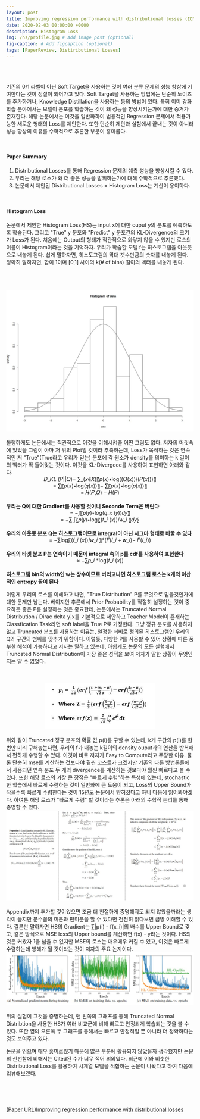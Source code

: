 ```yaml
---
layout: post
title: Improving regression performance with distributional losses (ICML 2018)
date: 2020-02-03 00:00:00 +0000
description: Histogram Loss
img: /hs/profile.jpg # Add image post (optional)
fig-caption: # Add figcaption (optional)
tags: [PaperReview, Distiributional Losses]
---
```


<br>  

<br>  


기존의 0/1 라벨이 아닌 Soft Target을 사용하는 것이 여러 분류 문제의 성능 향상에 기여한다는 것이 정설이 되어가고 있다. Soft Target을 사용하는 방법에는 단순히 노이즈를 추가하거나, Knowledge Distillation을 사용하는 등의 방법이 있다. 특히 이미 강화학습 분야에서는 모델이 분포를 학습하는 것이 왜 성능을 향상시키는가에 대한 증거가 존재한다. 해당 논문에서는 이것을 일반화하여 범용적인 Regression 문제에서 적용가능한 새로운 형태의 Loss를 제안한다. 또한 단순히 제안과 실험에서 끝내는 것이 아니라 성능 향상의 이유를 수학적으로 추론한 부분이 흥미롭다.  

<br>  

#### Paper Summary  
1. Distributional Losses를 통해 Regression 문제의 예측 성능을 향상시킬 수 있다.
2. 우리는 해당 로스가 왜 더 좋은 성능을 발휘하는가에 대해 수학적으로 추론했다.
3. 논문에서 제안된 Distributional Losses = Histogram Loss는 계산이 용이하다.  

<br>  

#### Histogram Loss  
논문에서 제안한 Histogram Loss(HS)는 input x에 대한 ouput y의 분포를 예측하도록 학습된다. 그리고 "True" y 분포와 "Predict" y 분포간의 KL-Divergence의 크기가 Loss가 된다. 처음에는 Output의 형태가 직관적으로 와닿지 않을 수 있지만 로스의 이름이 Histogram이라는 것을 기억하자. 우리가 학습할 모델 f는 히스토그램을 아웃풋으로 내놓게 된다. 쉽게 말하자면, 히스토그램의 막대 갯수만큼의 숫자를 내놓게 된다. 정확히 말하자면, 합이 1이며 [0,1] 사이의 k(# of bins) 길이의 벡터를 내놓게 된다.  
<br>  
<br>  
<center><img src="/assets/img/hs/hsone.jpg"></center>  
<br>  
불행하게도 논문에서는 직관적으로 이것을 이해시켜줄 어떤 그림도 없다. 저자의 머릿속에 있었을 그림이 아마 저 위의 Plot일 것이라 추측하는데, Loss가 목적하는 것은 연속적인 저 "True"(True라고 우리가 믿는) 분포에 각 원소가 density를 의미하는 k 길이의 벡터가 딱 들어맞는 것이다. 이것을 KL-Divergece를 사용하여 표현하면 아래와 같다.  

<br>  
<center> 𝐷_𝐾𝐿 (𝑃||𝑄)= ∑_(𝑥∈𝑋)〖𝑝(𝑥)∗log⁡((𝑄(𝑥))/(𝑃(𝑥)))〗</center>  
<center>= ∑〖𝑝(𝑥)∗log⁡(𝑞(𝑥))〗− ∑〖𝑝(𝑥)∗log⁡(𝑝(𝑥))〗</center>  
<center>= 𝐻(𝑃,𝑄) − 𝐻(𝑃) </center>  
<br>  
<b style="text-align: center;">우리는 Q에 대한 Gradient를 사용할 것이니 Seconde Term은 버린다</b>  
<br>  
<center>= −∫〖𝑝(𝑦)∗log⁡(𝑞_𝑥 (𝑦))𝑑𝑦〗</center>  
<center>= −∑ ∫〖𝑝(𝑦)∗log⁡〖(𝑓_𝑖 (𝑥))/𝑤_𝑖 〗𝑑𝑦〗</center>  
<br>  
<b style="text-align: center;">우리의 아웃풋 분포 Q는 히스토그램이므로 integral이 아닌 시그마 형태로 바꿀 수 있다</b>  
<br>  
<center>= −∑log⁡〖(𝑓_𝑖 (𝑥))/𝑤_𝑖 〗*(𝐹(𝑙_𝑖 + 𝑤_𝑖)− 𝐹(𝑙_𝑖))</center>  
<br>  
<b style="text-align: center;">우리의 타겟 분포 P는 연속이기 때문에 integral 속의 p를 cdf를 사용하여 표현한다</b>  
<br>  
<center>≈ −∑𝑝_𝑖 *log(𝑓_𝑖 (𝑥)) </center>
<br>  
<b style="text-align: center;">히스토그램 bin의 width인 w는 상수이므로 버리고나면 히스토그램 로스는 k개의 이산적인 entropy 꼴이 된다</b>  

<br>  

이렇게 우리의 로스를 이해하고 나면, "True Distribution" P를 무엇으로 믿을것인가에 대한 문제만 남는다. 베이지안 추론에서 Prior Probability를 적절히 설정하는 것이 중요하듯 좋은 P를 설정하는 것은 중요한데, 논문에서는 Truncated Normal Distribution / Dirac delta y|x를 기본적으로 제안하고 Teacher Model이 존재하는 Classfication Task라면 soft label을 True P로 가정한다. 그냥 정규 분포를 사용하지 않고 Truncated 분포를 사용하는 이유는, 일정한 너비로 정의된 히스토그램인 우리의 Q와 구간의 범위를 맞추기 위함이다. 이렇듯, 다양한 P를 사용할 수 있어 상황에 따른 풍부한 해석이 가능하다고 저자는 말하고 있는데, 아쉽게도 논문의 모든 실험에서 Truncated Normal Distribution이 가장 좋은 성적을 보여 저자가 말한 상황이 무엇인지는 알 수 없었다.  

<br>  
<br>  
  
<center><img src="/assets/img/hs/hstwo.jpg"></center>  
  
<br>  
위와 같이 Truncated 정규 분포의 확률 값 p(i)를 구할 수 있는데, k개 구간의 p(i)를 한 번만 미리 구해놓는다면, 우리의 f가 내놓는 k길이의 density ouput과의 연산을 반복해서 편하게 수행할 수 있다. 이것이 바로 저자가 Easy to Compute라고 주장한 이유. 물론 단순히 mse를 계산하는 것보다야 훨씬 코스트가 크겠지만 기존의 다른 방법론들에서 사용되던 연속 분포 두 개의 divergence를 계산하는 것보다야 훨씬 빠르다고 볼 수 있다. 또한 해당 로스의 가장 큰 장점은 "빠르게 수렴"하는 특성에 있는데, stochastic한 학습에서 빠르게 수렴하는 것이 일반화에 큰 도움이 되고, Loss의 Upper Bound가 작을수록 빠르게 수렴한다는 것이 15년도 논문에서 밝혀졌다고 하니 다음에 읽어봐야겠다. 하여튼 해당 로스가 "빠르게 수렴" 할 것이라는 추론은 아래의 수학적 논리를 통해 증명할 수 있다.  
  
<br>  
<center><img src="/assets/img/hs/hsthree.jpg"></center>  
<br>  
Appendix까지 추가할 것이었으면 조금 더 친절하게 증명해줘도 되지 않았을까라는 생각이 들지만 분수꼴의 미분과 편미분을 할 수 있다면 천천히 읽다보면 금방 이해할 수 있다. 결론만 말하자면 HS의 Gradient는 ∑|p(i) - f(x_i)|의 배수를 Upper Bound로 갖고, 같은 방식으로 MSE loss의 Upper bound를 계산하면 f(x) - y라는 것이다. HS의 것은 커봤자 1을 넘을 수 없지만 MSE의 로스는 매우매우 커질 수 있고, 이것은 빠르게 수렴하는데 방해가 될 것이라는 것이 저자의 주요 논지이다.  
<br>  
  
<center><img src="/assets/img/hs/hsfour.jpg"></center>  
<br>  
위의 실험이 그것을 증명하는데, 맨 왼쪽의 그래프를 통해 Truncated Normal Distribtion을 사용한 HS가 여러 비교군에 비해 빠르고 안정되게 학습되는 것을 볼 수 있다. 또한 옆의 오른쪽 두 그래프를 통해서는 빠르고 안정적일 뿐 아니라 더 정확하다는 것도 보여주고 있다.  
  
논문을 읽으며 매우 흥미로웠기 때문에 많은 부분에 활용되지 않았을까 생각했지만 논문의 신선함에 비해서는 Cited된 수가 너무 적어 의외였다. 최근에 이와 비슷한 Distributional Loss를 활용하여 시계열 모델을 적합하는 논문이 나왔다고 하여 다음에 리뷰해보겠다.  

<br>  
<br>  
<br>  
  
[(Paper URL)Improving regression performance with distributional losses](https://arxiv.org/pdf/1806.04613.pdf)  
